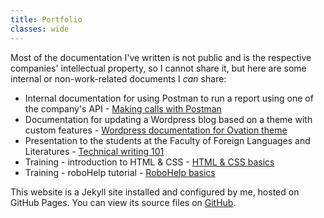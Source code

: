 ```yaml
---
title: Portfolio
classes: wide
---
```


Most of the documentation I've written is not public and is the respective companies' intellectual property, so I cannot share it, but here are some internal or non-work-related documents I _can_ share:
* Internal documentation for using Postman to run a report using one of the company's API - [Making calls with Postman](postman)
* Documentation for updating a Wordpress blog based on a theme with custom features - [Wordpress documentation for Ovation theme](wordpress-doc)
* Presentation to the students at the Faculty of Foreign Languages and Literatures - [Technical writing 101](technical-writing-101)
* Training - introduction to HTML & CSS - [HTML & CSS basics](html-css)
* Training - roboHelp tutorial - [RoboHelp basics](robohelp-tutorial)

This website is a Jekyll site installed and configured by me, hosted on GitHub Pages. You can view its source files on [GitHub](https://github.com/ioana-st/ioana-st.github.io).
